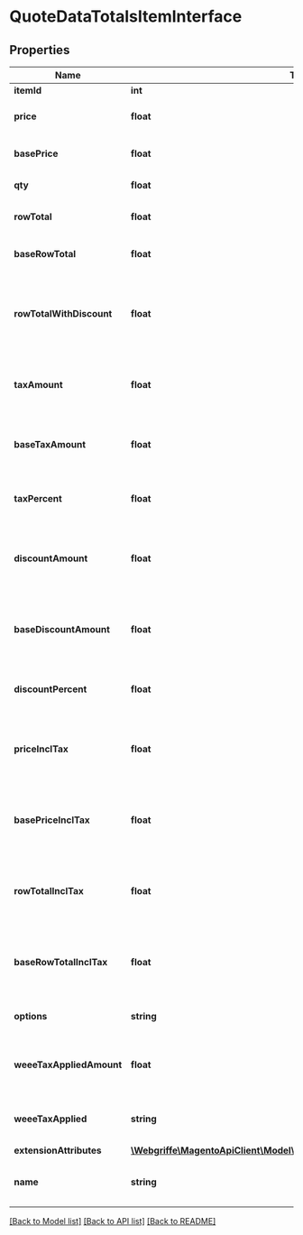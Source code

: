 # QuoteDataTotalsItemInterface

## Properties
Name | Type | Description | Notes
------------ | ------------- | ------------- | -------------
**itemId** | **int** | Item id | 
**price** | **float** | Item price in quote currency. | 
**basePrice** | **float** | Item price in base currency. | 
**qty** | **float** | Item quantity. | 
**rowTotal** | **float** | Row total in quote currency. | 
**baseRowTotal** | **float** | Row total in base currency. | 
**rowTotalWithDiscount** | **float** | Row total with discount in quote currency. Otherwise, null. | [optional] 
**taxAmount** | **float** | Tax amount in quote currency. Otherwise, null. | [optional] 
**baseTaxAmount** | **float** | Tax amount in base currency. Otherwise, null. | [optional] 
**taxPercent** | **float** | Tax percent. Otherwise, null. | [optional] 
**discountAmount** | **float** | Discount amount in quote currency. Otherwise, null. | [optional] 
**baseDiscountAmount** | **float** | Discount amount in base currency. Otherwise, null. | [optional] 
**discountPercent** | **float** | Discount percent. Otherwise, null. | [optional] 
**priceInclTax** | **float** | Price including tax in quote currency. Otherwise, null. | [optional] 
**basePriceInclTax** | **float** | Price including tax in base currency. Otherwise, null. | [optional] 
**rowTotalInclTax** | **float** | Row total including tax in quote currency. Otherwise, null. | [optional] 
**baseRowTotalInclTax** | **float** | Row total including tax in base currency. Otherwise, null. | [optional] 
**options** | **string** | Item price in quote currency. | 
**weeeTaxAppliedAmount** | **float** | Item weee tax applied amount in quote currency. | 
**weeeTaxApplied** | **string** | Item weee tax applied in quote currency. | 
**extensionAttributes** | [**\Webgriffe\MagentoApiClient\Model\QuoteDataTotalsItemExtensionInterface**](QuoteDataTotalsItemExtensionInterface.md) |  | [optional] 
**name** | **string** | Product name. Otherwise, null. | [optional] 

[[Back to Model list]](../README.md#documentation-for-models) [[Back to API list]](../README.md#documentation-for-api-endpoints) [[Back to README]](../README.md)


